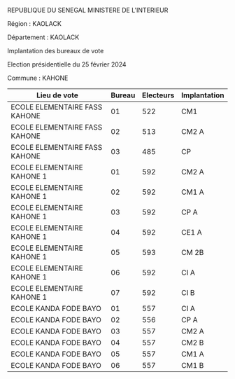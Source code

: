REPUBLIQUE DU SENEGAL MINISTERE DE L'INTERIEUR

Région : KAOLACK

Département : KAOLACK

Implantation des bureaux de vote

Election présidentielle du 25 février 2024

Commune : KAHONE

| Lieu de vote | Bureau | Electeurs | Implantation |
| - | - | - | - |
| ECOLE ELEMENTAIRE FASS KAHONE | 01 | 522 | CM1 |
| ECOLE ELEMENTAIRE FASS KAHONE | 02 | 513 | CM2 A |
| ECOLE ELEMENTAIRE FASS KAHONE | 03 | 485 | CP |
| ECOLE ELEMENTAIRE KAHONE 1 | 01 | 592 | CM2 A |
| ECOLE ELEMENTAIRE KAHONE 1 | 02 | 592 | CM1 A |
| ECOLE ELEMENTAIRE KAHONE 1 | 03 | 592 | CP A |
| ECOLE ELEMENTAIRE KAHONE 1 | 04 | 592 | CE1 A |
| ECOLE ELEMENTAIRE KAHONE 1 | 05 | 593 | CM 2B |
| ECOLE ELEMENTAIRE KAHONE 1 | 06 | 592 | CI A |
| ECOLE ELEMENTAIRE KAHONE 1 | 07 | 592 | CI B |
| ECOLE KANDA FODE BAYO | 01 | 557 | CI A |
| ECOLE KANDA FODE BAYO | 02 | 556 | CP A |
| ECOLE KANDA FODE BAYO | 03 | 557 | CM2 A |
| ECOLE KANDA FODE BAYO | 04 | 557 | CM2 B |
| ECOLE KANDA FODE BAYO | 05 | 557 | CM1 A |
| ECOLE KANDA FODE BAYO | 06 | 557 | CM1 B |

<!-- PageNumber="3/23" -->
